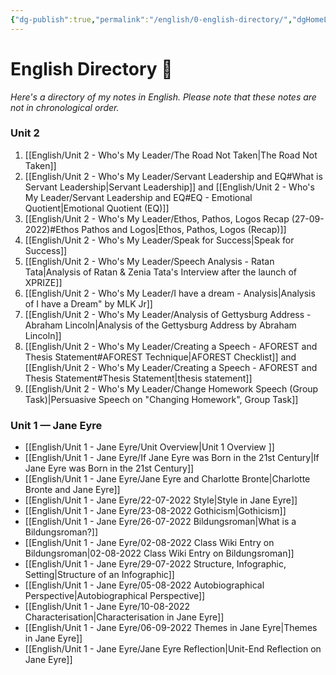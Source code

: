```yaml
---
{"dg-publish":true,"permalink":"/english/0-english-directory/","dgHomeLink":true,"dgPassFrontmatter":false,"dgShowLocalGraph":true}
---
```


# English Directory 🧭
*Here's a directory of my notes in English. Please note that these notes are not in chronological order.*
### Unit 2
1.  [[English/Unit 2 - Who's My Leader/The Road Not Taken|The Road Not Taken]]
2. [[English/Unit 2 - Who's My Leader/Servant Leadership and EQ#What is Servant Leadership|Servant Leadership]] and [[English/Unit 2 - Who's My Leader/Servant Leadership and EQ#EQ - Emotional Quotient|Emotional Quotient (EQ)]]
3. [[English/Unit 2 - Who's My Leader/Ethos, Pathos, Logos Recap (27-09-2022)#Ethos Pathos and Logos|Ethos, Pathos, Logos (Recap)]]
4. [[English/Unit 2 - Who's My Leader/Speak for Success|Speak for Success]]
5. [[English/Unit 2 - Who's My Leader/Speech Analysis - Ratan Tata|Analysis of Ratan & Zenia Tata's Interview after the launch of XPRIZE]]
6. [[English/Unit 2 - Who's My Leader/I have a dream - Analysis|Analysis of I have a Dream" by MLK Jr]]
7. [[English/Unit 2 - Who's My Leader/Analysis of Gettysburg Address - Abraham Lincoln|Analysis of the Gettysburg Address by Abraham Lincoln]]
8. [[English/Unit 2 - Who's My Leader/Creating a Speech - AFOREST and Thesis Statement#AFOREST Technique|AFOREST Checklist]] and [[English/Unit 2 - Who's My Leader/Creating a Speech - AFOREST and Thesis Statement#Thesis Statement|thesis statement]]
9. [[English/Unit 2 - Who's My Leader/Change Homework Speech (Group Task)|Persuasive Speech on "Changing Homework", Group Task]]


### Unit 1 — Jane Eyre 
- [[English/Unit 1 - Jane Eyre/Unit Overview|Unit 1 Overview ]]
- [[English/Unit 1 - Jane Eyre/If Jane Eyre was Born in the 21st Century|If Jane Eyre was Born in the 21st Century]] 
- [[English/Unit 1 - Jane Eyre/Jane Eyre and Charlotte Bronte|Charlotte Bronte and Jane Eyre]]
- [[English/Unit 1 - Jane Eyre/22-07-2022 Style|Style in Jane Eyre]]
- [[English/Unit 1 - Jane Eyre/23-08-2022 Gothicism|Gothicism]]
- [[English/Unit 1 - Jane Eyre/26-07-2022 Bildungsroman|What is a Bildungsroman?]]
-  [[English/Unit 1 - Jane Eyre/02-08-2022 Class Wiki Entry on Bildungsroman|02-08-2022 Class Wiki Entry on Bildungsroman]]
-  [[English/Unit 1 - Jane Eyre/29-07-2022 Structure, Infographic, Setting|Structure of an Infographic]] 
- [[English/Unit 1 - Jane Eyre/05-08-2022 Autobiographical Perspective|Autobiographical Perspective]]
- [[English/Unit 1 - Jane Eyre/10-08-2022 Characterisation|Characterisation in Jane Eyre]]
- [[English/Unit 1 - Jane Eyre/06-09-2022 Themes in Jane Eyre|Themes in Jane Eyre]]
- [[English/Unit 1 - Jane Eyre/Jane Eyre Reflection|Unit-End Reflection on Jane Eyre]]